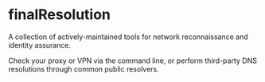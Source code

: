 # finalResolution
A collection of actively-maintained tools for network reconnaissance and identity assurance. 

Check your proxy or VPN via the command line, or perform third-party DNS resolutions through common public resolvers.
